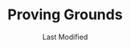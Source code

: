 ---
date: Last Modified
title: Proving Grounds
location: Nessus
eleventyNavigation:
  key: Proving Grounds
  order: 6
  image: ignovun_edit.jpg

image: ignovun_edit.jpg
---